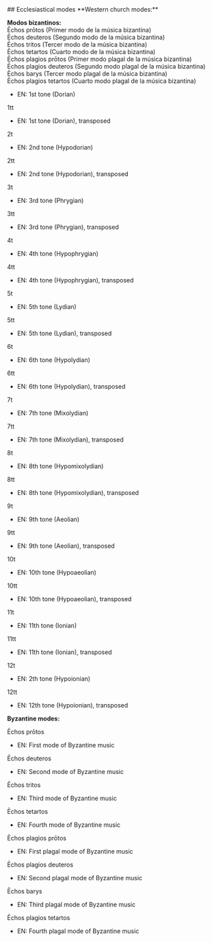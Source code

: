 <jointfile>
## Ecclesiastical modes
**Western church modes:**

**Modos bizantinos:**  
Ēchos prōtos (Primer modo de la música bizantina)  
Ēchos deuteros (Segundo modo de la música bizantina)  
Ēchos tritos (Tercer modo de la música bizantina)  
Ēchos tetartos (Cuarto modo de la música bizantina)  
Ēchos plagios prōtos (Primer modo plagal de la música bizantina)  
Ēchos plagios deuteros (Segundo modo plagal de la música bizantina)  
Ēchos barys (Tercer modo plagal de la música bizantina)  
Ēchos plagios tetartos (Cuarto modo plagal de la música bizantina)

- EN: 1st tone (Dorian)

1tt

- EN: 1st tone (Dorian), transposed

2t

- EN: 2nd tone (Hypodorian)

2tt

- EN: 2nd tone (Hypodorian), transposed

3t

- EN: 3rd tone (Phrygian)

3tt

- EN: 3rd tone (Phrygian), transposed

4t

- EN: 4th tone (Hypophrygian)

4tt

- EN: 4th tone (Hypophrygian), transposed

5t

- EN: 5th tone (Lydian)

5tt

- EN: 5th tone (Lydian), transposed

6t

- EN: 6th tone (Hypolydian)

6tt

- EN: 6th tone (Hypolydian), transposed

7t

- EN: 7th tone (Mixolydian)

7tt

- EN: 7th tone (Mixolydian), transposed

8t

- EN: 8th tone (Hypomixolydian)

8tt

- EN: 8th tone (Hypomixolydian), transposed

9t

- EN: 9th tone (Aeolian)

9tt

- EN: 9th tone (Aeolian), transposed

10t

- EN: 10th tone (Hypoaeolian)

10tt

- EN: 10th tone (Hypoaeolian), transposed

11t

- EN: 11th tone (Ionian)

11tt

- EN: 11th tone (Ionian), transposed

12t

- EN: 2th tone (Hypoionian)

12tt

- EN: 12th tone (Hypoionian), transposed

**Byzantine modes:**

Ēchos prōtos

- EN: First mode of Byzantine music

Ēchos deuteros

- EN: Second mode of Byzantine music

Ēchos tritos

- EN: Third mode of Byzantine music

Ēchos tetartos

- EN: Fourth mode of Byzantine music

Ēchos plagios prōtos

- EN: First plagal mode of Byzantine music

Ēchos plagios deuteros

- EN: Second plagal mode of Byzantine music

Ēchos barys

- EN: Third plagal mode of Byzantine music

Ēchos plagios tetartos

- EN: Fourth plagal mode of Byzantine music
